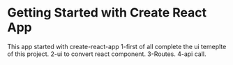 # Getting Started with Create React App
This app started with create-react-app
1-first of all complete the ui temeplte of this project.
2-ui to convert react component.
3-Routes.
4-api call.